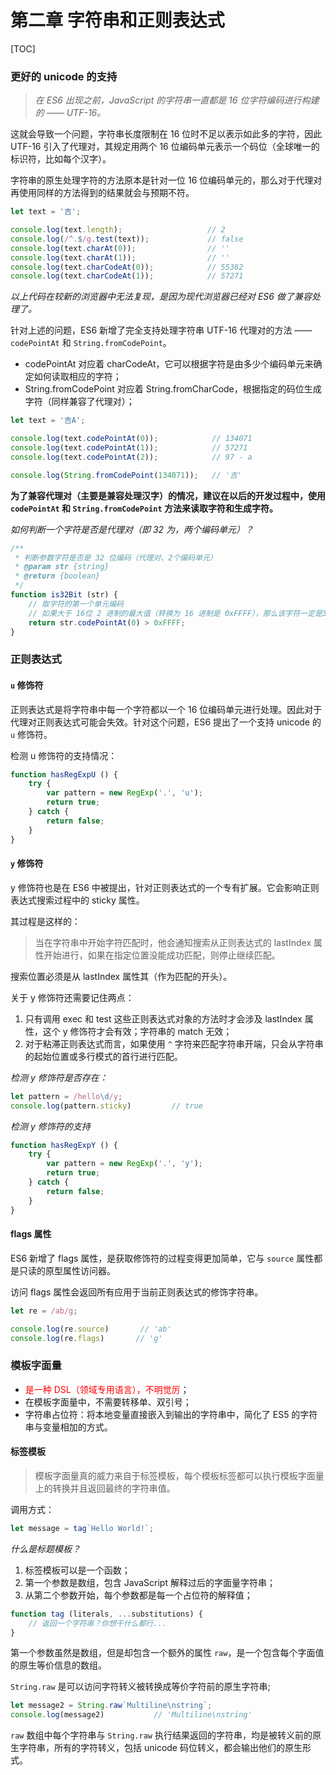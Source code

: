 # 第二章 字符串和正则表达式

[TOC]

### 更好的 unicode 的支持

> *在 ES6 出现之前，JavaScript 的字符串一直都是 16 位字符编码进行构建的 —— UTF-16。*

这就会导致一个问题，字符串长度限制在 16 位时不足以表示如此多的字符，因此 UTF-16 引入了代理对，其规定用两个 16 位编码单元表示一个码位（全球唯一的标识符，比如每个汉字）。

字符串的原生处理字符的方法原本是针对一位 16 位编码单元的，那么对于代理对再使用同样的方法得到的结果就会与预期不符。

```javascript
let text = '吉';

console.log(text.length);                   // 2
console.log(/^.$/g.test(text));             // false
console.log(text.charAt(0));                // ''
console.log(text.charAt(1));                // ''
console.log(text.charCodeAt(0));            // 55362
console.log(text.charCodeAt(1));            // 57271
```
*以上代码在较新的浏览器中无法复现，是因为现代浏览器已经对 ES6 做了兼容处理了。*

针对上述的问题，ES6 新增了完全支持处理字符串 UTF-16 代理对的方法 —— `codePointAt` 和 `String.fromCodePoint`。

* codePointAt 对应着 charCodeAt，它可以根据字符是由多少个编码单元来确定如何读取相应的字符；
* String.fromCodePoint 对应着 String.fromCharCode，根据指定的码位生成字符（同样兼容了代理对）；

```javascript
let text = '吉A';

console.log(text.codePointAt(0));            // 134071
console.log(text.codePointAt(1));            // 57271
console.log(text.codePointAt(2));            // 97 - a

console.log(String.fromCodePoint(134071));   // '吉'
```

**为了兼容代理对（主要是兼容处理汉字）的情况，建议在以后的开发过程中，使用 `codePointAt` 和 `String.fromCodePoint` 方法来读取字符和生成字符。**

*如何判断一个字符是否是代理对（即 32 为，两个编码单元）？*

```javascript
/**
 * 判断参数字符是否是 32 位编码（代理对、2个编码单元）
 * @param str {string}
 * @return {boolean}
 */
function is32Bit (str) {
    // 取字符的第一个单元编码
    // 如果大于 16位 2 进制的最大值（转换为 16 进制是 0xFFFF），那么该字符一定是32位的
    return str.codePointAt(0) > 0xFFFF;
}
```

### 正则表达式

#### `u` 修饰符

正则表达式是将字符串中每一个字符都以一个 16 位编码单元进行处理。因此对于代理对正则表达式可能会失效。针对这个问题，ES6 提出了一个支持 unicode 的 `u` 修饰符。

检测 u 修饰符的支持情况：

```javascript
function hasRegExpU () {
    try {
        var pattern = new RegExp('.', 'u');
        return true;
    } catch {
        return false;
    }
}
```

#### `y` 修饰符

y 修饰符也是在 ES6 中被提出，针对正则表达式的一个专有扩展。它会影响正则表达式搜索过程中的 sticky 属性。

其过程是这样的：
> 当在字符串中开始字符匹配时，他会通知搜索从正则表达式的 lastIndex 属性开始进行，如果在指定位置没能成功匹配，则停止继续匹配。

搜索位置必须是从 lastIndex 属性其（作为匹配的开头）。

关于 y 修饰符还需要记住两点：

1. 只有调用 exec 和 test 这些正则表达式对象的方法时才会涉及 lastIndex 属性，这个 y 修饰符才会有效；字符串的 match 无效；
2. 对于粘滞正则表达式而言，如果使用 `^` 字符来匹配字符串开端，只会从字符串的起始位置或多行模式的首行进行匹配。

*检测 y 修饰符是否存在：*
```javascript
let pattern = /hello\d/y;
console.log(pattern.sticky)         // true
```

*检测 y 修饰符的支持*
```javascript
function hasRegExpY () {
    try {
        var pattern = new RegExp('.', 'y');
        return true;
    } catch {
        return false;
    }
}
```

#### flags 属性

ES6 新增了 flags 属性，是获取修饰符的过程变得更加简单，它与 `source` 属性都是只读的原型属性访问器。

访问 flags 属性会返回所有应用于当前正则表达式的修饰字符串。

```javascript
let re = /ab/g;

console.log(re.source)       // 'ab'
console.log(re.flags)       // 'g'
```

### 模板字面量

* <font style="color: red;">是一种 DSL（领域专用语言），不明觉厉</font>；
* 在模板字面量中，不需要转移单、双引号；
* 字符串占位符：将本地变量直接嵌入到输出的字符串中，简化了 ES5 的字符串与变量相加的方式。

#### 标签模板

> 模板字面量真的威力来自于标签模板，每个模板标签都可以执行模板字面量上的转换并且返回最终的字符串值。

调用方式：
```javascript
let message = tag`Hello World!`;
```

*什么是标题模板？*

1. 标签模板可以是一个函数；
2. 第一个参数是数组，包含 JavaScript 解释过后的字面量字符串；
3. 从第二个参数开始，每个参数都是每一个占位符的解释值；

```javascript
function tag (literals, ...substitutions) {
    // 返回一个字符串？你想干什么都行...
}
```

第一个参数虽然是数组，但是却包含一个额外的属性 `raw`，是一个包含每个字面值的原生等价信息的数组。

`String.raw` 是可以访问字符转义被转换成等价字符前的原生字符串;

```javascript
let message2 = String.raw`Multiline\nstring`;
console.log(message2)           // 'Multiline\nstring'
```

`raw` 数组中每个字符串与 `String.raw` 执行结果返回的字符串，均是被转义前的原生字符串，所有的字符转义，包括 unicode 码位转义，都会输出他们的原生形式。